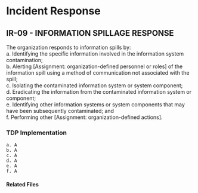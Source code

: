 # Incident Response
## IR-09 - INFORMATION SPILLAGE RESPONSE

The organization responds to information spills by:  
 a. Identifying the specific information involved in the information system contamination;  
 b. Alerting [Assignment: organization-defined personnel or roles] of the information spill using a method of communication not associated with the spill;  
 c. Isolating the contaminated information system or system component;  
 d. Eradicating the information from the contaminated information system or component;  
 e. Identifying other information systems or system components that may have been subsequently contaminated; and  
 f. Performing other [Assignment: organization-defined actions].  

### TDP Implementation

	a. A  
	b. A  
	c. A  
	d. A  
	e. A  
	f. A  
	

#### Related Files


